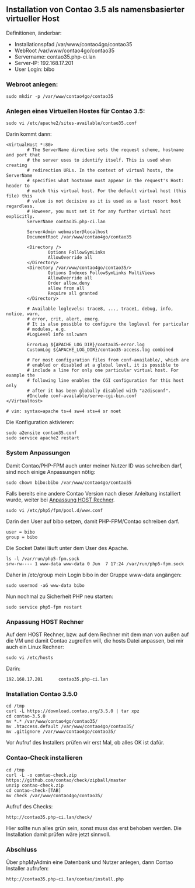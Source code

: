 ## Installation von Contao 3.5 als namensbasierter virtueller Host

Definitionen, änderbar:

- Installationspfad /var/www/contao4go/contao35
- WebRoot /var/www/contao4go/contao35
- Servername: contao35.php-ci.lan
- Server-IP: 192.168.17.201
- User Login: bibo

### Webroot anlegen: 

    sudo mkdir -p /var/www/contao4go/contao35

### Anlegen eines Virtuellen Hostes für Contao 3.5:

    sudo vi /etc/apache2/sites-available/contao35.conf 

Darin kommt dann:

```
<VirtualHost *:80>
        # The ServerName directive sets the request scheme, hostname and port that
        # the server uses to identify itself. This is used when creating
        # redirection URLs. In the context of virtual hosts, the ServerName
        # specifies what hostname must appear in the request's Host: header to
        # match this virtual host. For the default virtual host (this file) this
        # value is not decisive as it is used as a last resort host regardless.
        # However, you must set it for any further virtual host explicitly.
        ServerName contao35.php-ci.lan

        ServerAdmin webmaster@localhost
        DocumentRoot /var/www/contao4go/contao35

        <Directory />
                Options FollowSymLinks
                AllowOverride all
        </Directory>
        <Directory /var/www/contao4go/contao35/>
                Options Indexes FollowSymLinks MultiViews
                AllowOverride all
                Order allow,deny
                allow from all
                Require all granted
        </Directory>

        # Available loglevels: trace8, ..., trace1, debug, info, notice, warn,
        # error, crit, alert, emerg.
        # It is also possible to configure the loglevel for particular
        # modules, e.g.
        #LogLevel info ssl:warn

        ErrorLog ${APACHE_LOG_DIR}/contao35-error.log
        CustomLog ${APACHE_LOG_DIR}/contao35-access.log combined

        # For most configuration files from conf-available/, which are
        # enabled or disabled at a global level, it is possible to
        # include a line for only one particular virtual host. For example the
        # following line enables the CGI configuration for this host only
        # after it has been globally disabled with "a2disconf".
        #Include conf-available/serve-cgi-bin.conf
</VirtualHost>

# vim: syntax=apache ts=4 sw=4 sts=4 sr noet
```

Die Konfiguration aktivieren:

    sudo a2ensite contao35.conf
    sudo service apache2 restart

### System Anpassungen

Damit Contao/PHP-FPM auch unter meiner Nutzer ID was schreiben darf, sind noch einige Anpassungen nötig:

    sudo chown bibo:bibo /var/www/contao4go/contao35

Falls bereits eine andere Contao Version nach dieser Anleitung installiert wurde, weiter bei [Anpassung HOST Rechner](installation_contao35_vhost.md#anpassung-host-rechner).

    sudo vi /etc/php5/fpm/pool.d/www.conf

Darin den User auf bibo setzen, damit PHP-FPM/Contao schreiben darf.

    user = bibo
    group = bibo

Die Socket Datei läuft unter dem User des Apache.

    ls -l /var/run/php5-fpm.sock
    srw-rw---- 1 www-data www-data 0 Jun  7 17:24 /var/run/php5-fpm.sock

Daher in /etc/group mein Login bibo in der Gruppe www-data angängen:

    sudo usermod -aG www-data bibo

Nun nochmal zu Sicherheit PHP neu starten:

    sudo service php5-fpm restart

### Anpassung HOST Rechner

Auf dem HOST Rechner, bzw. auf dem Rechner mit dem man von außen auf die VM und damit Contao zugreifen will, die hosts Datei anpassen, bei mir auch ein Linux Rechner:

    sudo vi /etc/hosts

Darin:

    192.168.17.201      contao35.php-ci.lan

### Installation Contao 3.5.0 

```
cd /tmp
curl -L https://download.contao.org/3.5.0 | tar xpz
cd contao-3.5.0
mv *.* /var/www/contao4go/contao35/
mv .htaccess.default /var/www/contao4go/contao35/
mv .gitignore /var/www/contao4go/contao35/
```

Vor Aufruf des Installers prüfen wir erst Mal, ob alles OK ist dafür.

### Contao-Check installieren

```
cd /tmp
curl -L -o contao-check.zip https://github.com/contao/check/zipball/master
unzip contao-check.zip
cd contao-check-[TAB]
mv check /var/www/contao4go/contao35/
```

Aufruf des Checks:

    http://contao35.php-ci.lan/check/

Hier sollte nun alles grün sein, sonst muss das erst behoben werden.
Die Installation damit prüfen wäre jetzt sinnvoll.

### Abschluss

Über phpMyAdmin eine Datenbank und Nutzer anlegen, dann Contao Installer aufrufen:

    http://contao35.php-ci.lan/contao/install.php


